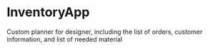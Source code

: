# InventoryApp
Custom planner for designer, including the list of orders, customer information, and list of needed material 
